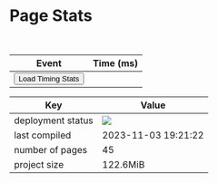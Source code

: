 <!-- no index -->

# Page Stats


<br>
<table id='page-load-stats'>
<thead><th>Event</th><th>Time (ms)</th></thead>
<tr>
<td>
<button onclick="
stats = [
'connectEnd',
'connectStart',
'domComplete',
'domContentLoadedEventEnd',
'domContentLoadedEventStart',
'domInteractive',
'domLoading',
'domainLookupEnd',
'domainLookupStart',
'fetchStart',
'loadEventEnd',
'loadEventStart',
'navigationStart',
// 'redirectCount',
// 'redirectEnd',
// 'redirectStart',
'requestStart',
'responseEnd',
'responseStart',
// 'timing',
// 'navigation',
// 'performance',
// 'type',
// 'unloadEventEnd',
// 'unloadEventStart'        
];
var text='';
var p = document.getElementById('page-load-stats');
stats.sort((a,b)=>((window.performance.timing[a] - window.performance.timing.navigationStart)-(window.performance.timing[b] - window.performance.timing.navigationStart)))
for (i of stats) {
    text += '<tr><td>'+i+'</td><td>'+ (window.performance.timing[i] - window.performance.timing.navigationStart)+'</td><tr>'
};
console.log(text,p);
p.innerHTML = '<thead><th>Event</th><th>Time (ms)</th></thead>'+text;
">Load Timing Stats</button>
</td>
<td></td>
</tr>

</table>

<table>
  <thead><th>Key</th><th>Value</th></thead>
  <tr>
    <td>deployment status</td><td><md-block>
    <img src="https://github.com/ollielynas/md-website/actions/workflows/static.yml/badge.svg">
  </img>
</td>
<tr>
<td>last compiled</td><td>2023-11-03 19:21:22</td>
</tr>
<tr>
<td>number of pages</td><td>45</td>
</tr>
<tr>
<td>project size</td><td>122.6MiB</td>
</tr>
<!-- <tr>
<td>word count</td><td>0</td>
</tr> -->
</table>

